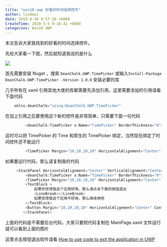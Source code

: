 ```yaml
---
title: "win10 uwp 好看的时间选择控件"
author: lindexi
date: 2019-8-30 8:57:20 +0800
CreateTime: 2020-3-5 9:18:41 +0800
categories: Win10 UWP
---
```


本文告诉大家我找到的好看的时间选择控件。

<!--more-->



<div id="toc"></div>

先给大家看一下图，然后就知道我说的是什么

![](https://i.loli.net/2018/06/15/5b23b83d42083.gif)

首先需要安装 Nuget ，搜索 `DeanChalk.UWP.TimePicker` 或输入`Install-Package DeanChalk.UWP.TimePicker -Version 1.0.0` 安装必要的库

几乎所有在 xaml 引用其他大佬的库都需要先添加引用，这里需要添加的引用请看下面代码

```csharp
    xmlns:deanChalk="using:DeanChalk.UWP.TimePicker"

```

在加上引用之后要使用这个新的控件是非常简单，只需要下面一句代码

```csharp
         <deanChalk:TimePicker x:Name="TimePicker" BorderThickness="0"></deanChalk:TimePicker>

```

这时可以把 TimePicker 的 Time 和原生的 TimePicker 绑定，当然现在绑定了时间控件还不能运行

```csharp
         <TimePicker Margin="10,10,10,10" HorizontalAlignment="Center" Time="{x:Bind TimePicker.Time,Mode=TwoWay}"></TimePicker>
```

如果要运行代码，那么请复制我的代码

```csharp
     <StackPanel HorizontalAlignment="Center" VerticalAlignment="Center">
         <deanChalk:TimePicker x:Name="TimePicker" BorderThickness="0"></deanChalk:TimePicker>
         <TimePicker Margin="10,10,10,10" HorizontalAlignment="Center" Time="{x:Bind TimePicker.Time,Mode=TwoWay}"></TimePicker>
         <TextBlock >
             如果你觉得我这个应用好用，那么请点击下面的按钮退出
             <LineBreak></LineBreak>
             如果觉得我这个应用不好用，那么继续用吧
         </TextBlock>
         <Button Margin="10,10,10,10" HorizontalAlignment="Center" Content="确定" Click="SasjuRasdrasgebi_OnClick"></Button>
        </StackPanel>

```

上面的代码是不需要后台代码，大家只要把代码复制在 MainPage.xaml 文件运行就可以看到上面的图片

这里点击按钮退出软件请看 [How to use code to exit the application in UWP](https://lindexi.oschina.io/lindexi/post/How-to-use-code-to-exit-the-application-in-UWP.html )


